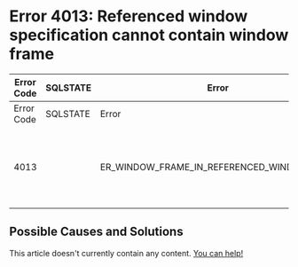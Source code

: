 
# Error 4013: Referenced window specification cannot contain window frame


| Error Code | SQLSTATE | Error | Description |
| --- | --- | --- | --- |
| Error Code | SQLSTATE | Error | Description |
| 4013 |  | ER_WINDOW_FRAME_IN_REFERENCED_WINDOW_SPEC | Referenced window specification '%s' cannot contain window frame |




## Possible Causes and Solutions


This article doesn't currently contain any content. [You can help!](/kb/en/writing-and-editing-knowledge-base-articles/)


